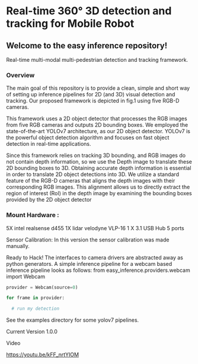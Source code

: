 # Real-time 360° 3D detection and tracking for Mobile Robot

## Welcome to the easy inference repository! 

Real-time multi-modal multi-pedestrian detection and tracking framework.
### Overview
The main goal of this repository is to provide a clean, simple and short way of setting up inference pipelines for 2D (and 3D) visual detection and tracking. 
Our proposed framework is depicted in fig.1 using  five RGB-D cameras.

 <!-- Fig.1. A schematic the perception framework. un selection, Blocks with dashed border will be implemented in future version -->

This framework uses a 2D object detector that processes the RGB images from five RGB cameras and outputs 2D bounding boxes.
We employed the state-of-the-art YOLOv7 architecture, as our
2D object detector. YOLOv7 is the powerful object detection algorithm and focuses on fast object detection in real-time applications.


<!-- Real-Time 2D detection  -->

Since this framework relies on tracking 3D bounding, and RGB images
do not contain depth information, so we use the Depth image to translate these 2D bounding boxes to 3D.
Obtaining accurate depth information is essential in order to translate 2D object detections into 3D. We utilize a standard feature of the RGB-D cameras that aligns the depth images with their corresponding RGB images. This alignment allows us to directly extract the region of interest (RoI) in the depth image by examining the bounding boxes provided by the 2D object detector

### Mount Hardware : 
5X intel realsense d455 
1X lidar velodyne VLP-16
1 X  3.1 USB Hub 5 ports 

 <!-- Fig.2. A LiDAR and Cameras mount  -->
Sensor Calibration:
In this version the sensor calibration was made manually. 

Ready to Hack!
The interfaces to camera drivers are abstracted away as python generators. A simple inference pipeline for a webcam based inference pipeline looks as follows:
from easy_inference.providers.webcam import Webcam

```python
provider = Webcam(source=0)

for frame in provider:

  # run my detection
```

See the examples directory for some yolov7 pipelines.


Current Version  1.0.0

Video 

https://youtu.be/kFF_nrtYIOM




